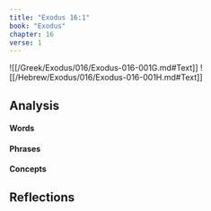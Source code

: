 ```yaml
---
title: "Exodus 16:1"
book: "Exodus"
chapter: 16
verse: 1
---
```

![[/Greek/Exodus/016/Exodus-016-001G.md#Text]]
![[/Hebrew/Exodus/016/Exodus-016-001H.md#Text]]

## Analysis

#### Words

#### Phrases

#### Concepts

## Reflections
